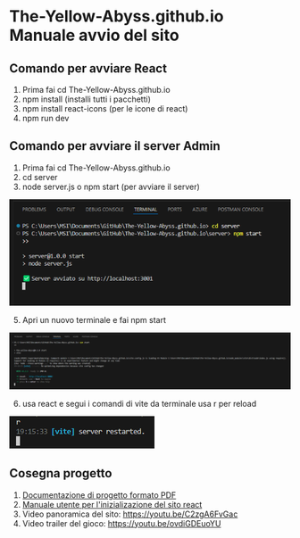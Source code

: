 # The-Yellow-Abyss.github.io Manuale avvio del sito

## Comando per avviare React
1. Prima fai cd The-Yellow-Abyss.github.io
2. npm install (installi tutti i pacchetti)
3. npm install react-icons (per le icone di react)
4. npm run dev


## Comando per avviare il server Admin
1. Prima fai cd The-Yellow-Abyss.github.io
2. cd server
3. node server.js o npm start (per avviare il server)

![alt text](image.png)

5. Apri un nuovo terminale e fai npm start

![alt text](image-1.png)

6. usa react e segui i comandi di vite da terminale usa r per reload

![alt text](image-2.png)

## Cosegna progetto
1. [Documentazione di progetto formato PDF](The%20Yellow%20Abyss%20-%20PPM%20Documentazione_%20V_1.2.pdf)
2. [Manuale utente per l'inizializazione del sito react](Documentazione%20utente%20inizializazione%20sito%20The%20Yellow%20Abyss.pdf)
3. Video panoramica del sito: https://youtu.be/C2zgA6FvGac
4. Video trailer del gioco: https://youtu.be/ovdiGDEuoYU
